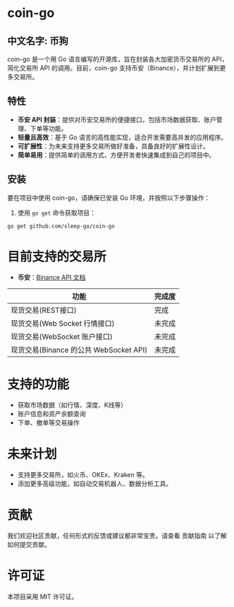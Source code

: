 # coin-go

## 中文名字: 币狗

coin-go 是一个用 Go 语言编写的开源库，旨在封装各大加密货币交易所的 API，简化交易所 API 的调用。目前，coin-go
支持币安（Binance），并计划扩展到更多交易所。

## 特性

- **币安 API 封装**：提供对币安交易所的便捷接口，包括市场数据获取、账户管理、下单等功能。
- **轻量且高效**：基于 Go 语言的高性能实现，适合开发需要高并发的应用程序。
- **可扩展性**：为未来支持更多交易所做好准备，具备良好的扩展性设计。
- **简单易用**：提供简单的调用方式，方便开发者快速集成到自己的项目中。

## 安装

要在项目中使用 coin-go，请确保已安装 Go 环境，并按照以下步骤操作：

1. 使用 `go get` 命令获取项目：

 ```bash
 go get github.com/sleep-go/coin-go
 ```

# 目前支持的交易所

- **币安**：[Binance API 文档](https://developers.binance.com/docs/zh-CN)

| 功能                              | 完成度 |
|---------------------------------|-----|
| 现货交易(REST接口)                    | 完成  |
| 现货交易(Web Socket 行情接口)           | 未完成 |
| 现货交易(WebSocket 账户接口)            | 未完成 |
| 现货交易(Binance 的公共 WebSocket API) | 未完成 |

# 支持的功能

* 获取市场数据（如行情、深度、K线等）
* 账户信息和资产余额查询
* 下单、撤单等交易操作

# 未来计划

* 支持更多交易所，如火币、OKEx、Kraken 等。
* 添加更多高级功能，如自动交易机器人、数据分析工具。

# 贡献

我们欢迎社区贡献，任何形式的反馈或建议都非常宝贵。请查看 贡献指南 以了解如何提交贡献。

# 许可证

本项目采用 MIT 许可证。
